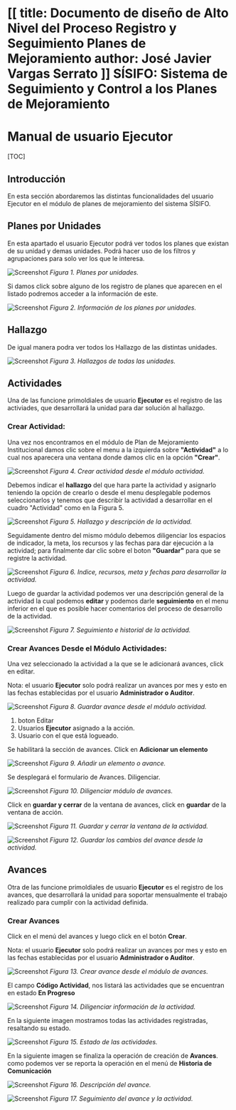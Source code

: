 [[
title: Documento de diseño de Alto Nivel del Proceso Registro y Seguimiento Planes de Mejoramiento
author: José Javier Vargas Serrato
]]
SÍSIFO: Sistema de Seguimiento y Control a los Planes de Mejoramiento
===================================================================

Manual de usuario Ejecutor
============================

[TOC]

Introducción
--------------------------------
En esta sección abordaremos las distintas funcionalidades del usuario Ejecutor en el módulo de planes de mejoramiento del sistema SÍSIFO.

## Planes por Unidades

En esta apartado el usuario Ejecutor podrá ver todos los planes que existan de su unidad y demas unidades. Podrá hacer uso de los filtros y agrupaciones para solo ver los que le interesa.

![Screenshot](../img/Selection_013_actual.png)
*Figura 1. Planes por unidades.*

Si damos click sobre alguno de los registro de planes que aparecen en el listado podremos acceder a la información de este.

![Screenshot](../img/Selection_014_actual.png)
*Figura 2. Información de los planes por unidades.*

## Hallazgo

De igual manera podra ver todos los Hallazgo de las distintas unidades.

![Screenshot](../img/Selection_015_actual.png)
*Figura 3. Hallazgos de todas las unidades.*

## Actividades

Una de las funcione primoldiales de usuario **Ejecutor** es el registro de las activiades, que desarrollará la unidad para dar solución al hallazgo.

### Crear Actividad:

Una vez nos encontramos en el módulo de Plan de Mejoramiento Institucional damos clic sobre el menu a la izquierda sobre **"Actividad"** a lo cual nos aparecera una ventana donde damos clic en la opción **"Crear"**.

![Screenshot](../img/crear_actividad_ejecutor_.png)
*Figura 4. Crear actividad desde el módulo actividad.*

Debemos indicar el **hallazgo** del que hara parte la actividad y asignarlo teniendo la opción de crearlo o desde el menu desplegable podemos seleccionarlos y tenemos que describir la actividad a desarrollar en el cuadro "Actividad" como en la Figura 5.

![Screenshot](../img/crear_actividad_ejecutor_2.png)
*Figura 5. Hallazgo y descripción de la actividad.*

Seguidamente dentro del mismo módulo debemos diligenciar los espacios de indicador, la meta, los recursos y las fechas para dar ejecución a la actividad; para finalmente dar clic sobre el boton **"Guardar"** para que se registre la actividad.

![Screenshot](../img/crear_actividad_ejecutor_3.png)
*Figura 6. Indice, recursos, meta y fechas para desarrollar la actividad.*

Luego de guardar la actividad podemos ver una descripción general de la actividad la cual podemos **editar** y podemos darle **seguimiento** en el menu inferior en el que es posible hacer comentarios del proceso de desarrollo de la actividad.

![Screenshot](../img/crear_actividad_ejecutor_4.png)
*Figura 7. Seguimiento e historial de la actividad.*


### Crear Avances Desde el Módulo Actividades:

Una vez seleccionado la actividad a la que se le adicionará avances, click en editar.

Nota: el usuario **Ejecutor** solo podrá realizar un avances por mes y esto en las fechas establecidas por el usuario **Administrador o Auditor**.

![Screenshot](../img/Selection_016_actual.png)
*Figura 8. Guardar avance desde el módulo actividad.*

1. boton Editar
2. Usuarios **Ejecutor** asignado a la acción.
3. Usuario con el que está logueado.

Se habilitará la sección de avances. Click en **Adicionar un elemento**

![Screenshot](../img/Selection_017_actual.png)
*Figura 9. Añadir un elemento o avance.*

Se desplegará el formulario de Avances. Diligenciar.

![Screenshot](../img/Selection_018_actual.png)
*Figura 10. Diligenciar módulo de avances.*

Click en **guardar y cerrar** de la ventana de avances, click en **guardar** de la ventana de acción.

![Screenshot](../img/Selection_019_actual.png)
*Figura 11. Guardar y cerrar la ventana de la actividad.*

![Screenshot](../img/Selection_019_actual1.png)
*Figura 12. Guardar los cambios del avance desde la actividad.*

## Avances

Otra de las funcione primoldiales de usuario **Ejecutor** es el registro de los avances, que desarrollará la unidad para soportar mensualmente el trabajo realizado para cumplir con la actividad definida.


### Crear Avances

Click en el menú del avances y luego click en el botón **Crear**.

Nota: el usuario **Ejecutor** solo podrá realizar un avances por mes y esto en las fechas establecidas por el usuario **Administrador o Auditor**.

![Screenshot](../img/Selection_020_actual.png)
*Figura 13. Crear avance desde el módulo de avances.*

El campo **Código Actividad**, nos listará las actividades que se encuentran en estado **En Progreso**

![Screenshot](../img/Selection_021_actual.png)
*Figura 14. Diligenciar información de la actividad.*

En la siguiente imagen mostramos todas las actividades registradas, resaltando su estado.

![Screenshot](../img/Selection_022_actual.png)
*Figura 15. Estado de las actividades.*

En la siguiente imagen se finaliza la operación de creación de **Avances**. como podemos ver se reporta la operación en el menú de **Historia de Comunicación**

![Screenshot](../img/Selection_039_actual.png)
*Figura 16. Descripción del avance.*

![Screenshot](../img/Selection_040_actual.png)
*Figura 17. Seguimiento del avance y la actividad.*

